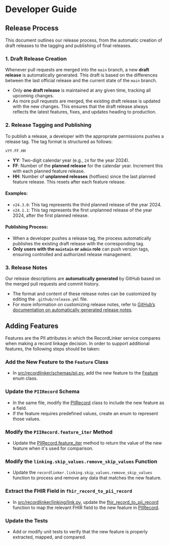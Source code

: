 # Developer Guide

## Release Process

This document outlines our release process, from the automatic creation of draft releases to the tagging and publishing of final releases.

### 1. Draft Release Creation

Whenever pull requests are merged into the `main` branch, a new **draft release** is automatically generated. This draft is based on the differences between the last official release and the current state of the `main` branch.

- Only **one draft release** is maintained at any given time, tracking all upcoming changes.
- As more pull requests are merged, the existing draft release is updated with the new changes. This ensures that the draft release always reflects the latest features, fixes, and updates heading to production.

### 2. Release Tagging and Publishing

To publish a release, a developer with the appropriate permissions pushes a release tag. The tag format is structured as follows:

`vYY.FF.HH`

- **YY**: Two-digit calendar year (e.g., `24` for the year 2024).
- **FF**: Number of the **planned release** for the calendar year. Increment this with each planned feature release.
- **HH**: Number of **unplanned releases** (hotfixes) since the last planned feature release. This resets after each feature release.

#### Examples:

- `v24.3.0`: This tag represents the third planned release of the year 2024.
- `v24.1.1`: This tag represents the first unplanned release of the year 2024, after the first planned release.

#### Publishing Process:
- When a developer pushes a release tag, the process automatically publishes the existing draft release with the corresponding tag.
- **Only users with the `maintain` or `admin` role** can push version tags, ensuring controlled and authorized release management.

### 3. Release Notes

Our release descriptions are **automatically generated** by GitHub based on the merged pull requests and commit history.

- The format and content of these release notes can be customized by editing the `.github/release.yml` file.
- For more information on customizing release notes, refer to [GitHub’s documentation on automatically generated release notes](https://docs.github.com/en/repositories/releasing-projects-on-github/automatically-generated-release-notes).


## Adding Features

Features are the PII attributes in which the RecordLinker service compares when
making a record linkage decision. In order to support additional features, the
following steps should be taken:

### Add the New Feature to the `Feature` Class
- In [src/recordlinker/schemas/pii.py](https://github.com/CDCgov/RecordLinker/blob/a672d2b6409cbd1a08f729d94fba5692f57f6fc6/src/recordlinker/schemas/pii.py), add the new feature to the [Feature](https://github.com/CDCgov/RecordLinker/blob/a672d2b6409cbd1a08f729d94fba5692f57f6fc6/src/recordlinker/schemas/pii.py#L12C7-L12C14) enum class.

### Update the `PIIRecord` Schema
- In the same file, modify the [PIIRecord](https://github.com/CDCgov/RecordLinker/blob/c85f555e5da91d54eb8c51e3bdf0789d1e204b2f/src/recordlinker/schemas/pii.py#L97) class to include the new feature as a field.
- If the feature requires predefined values, create an enum to represent those values.

### Modify the `PIIRecord.feature_iter` Method
- Update the [PIIRecord.feature_iter](https://github.com/CDCgov/RecordLinker/blob/a672d2b6409cbd1a08f729d94fba5692f57f6fc6/src/recordlinker/schemas/pii.py#L246) method to return the value of the new feature when it's used for comparison.

### Modify the `linking.skip_values.remove_skip_values` Function
- Update the `recordlinker.linking.skip_values.remove_skip_values` function to process and remove any data
that matches the new feature.

### Extract the FHIR Field in `fhir_record_to_pii_record`
- In [src/recordlinker/linking/link.py](https://github.com/CDCgov/RecordLinker/blob/e8a64407b6e8564595cad6380d5291e9f5c959e3/src/recordlinker/parsers/fhir.py), update the [fhir_record_to_pii_record](https://github.com/CDCgov/RecordLinker/blob/e8a64407b6e8564595cad6380d5291e9f5c959e3/src/recordlinker/parsers/fhir.py#L12) function to map the relevant FHIR field to the new feature in [PIIRecord](https://github.com/CDCgov/RecordLinker/blob/e8a64407b6e8564595cad6380d5291e9f5c959e3/src/recordlinker/schemas/pii.py#L141).

### Update the Tests
- Add or modify unit tests to verify that the new feature is properly extracted, mapped, and compared. 
